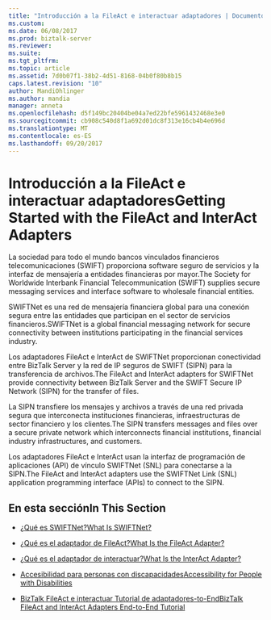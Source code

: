 ```yaml
---
title: "Introducción a la FileAct e interactuar adaptadores | Documentos de Microsoft"
ms.custom: 
ms.date: 06/08/2017
ms.prod: biztalk-server
ms.reviewer: 
ms.suite: 
ms.tgt_pltfrm: 
ms.topic: article
ms.assetid: 7d0b07f1-38b2-4d51-8168-04b0f80b8b15
caps.latest.revision: "10"
author: MandiOhlinger
ms.author: mandia
manager: anneta
ms.openlocfilehash: d5f149bc20404be04a7ed22bfe5961432468e3e0
ms.sourcegitcommit: cb908c540d8f1a692d01dc8f313e16cb4b4e696d
ms.translationtype: MT
ms.contentlocale: es-ES
ms.lasthandoff: 09/20/2017
---
```

# <a name="getting-started-with-the-fileact-and-interact-adapters"></a><span data-ttu-id="7f1fe-102">Introducción a la FileAct e interactuar adaptadores</span><span class="sxs-lookup"><span data-stu-id="7f1fe-102">Getting Started with the FileAct and InterAct Adapters</span></span>
<span data-ttu-id="7f1fe-103">La sociedad para todo el mundo bancos vinculados financieros telecomunicaciones (SWIFT) proporciona software seguro de servicios y la interfaz de mensajería a entidades financieras por mayor.</span><span class="sxs-lookup"><span data-stu-id="7f1fe-103">The Society for Worldwide Interbank Financial Telecommunication (SWIFT) supplies secure messaging services and interface software to wholesale financial entities.</span></span>  
  
 <span data-ttu-id="7f1fe-104">SWIFTNet es una red de mensajería financiera global para una conexión segura entre las entidades que participan en el sector de servicios financieros.</span><span class="sxs-lookup"><span data-stu-id="7f1fe-104">SWIFTNet is a global financial messaging network for secure connectivity between institutions participating in the financial services industry.</span></span>  
  
 <span data-ttu-id="7f1fe-105">Los adaptadores FileAct e InterAct de SWIFTNet proporcionan conectividad entre BizTalk Server y la red de IP seguros de SWIFT (SIPN) para la transferencia de archivos.</span><span class="sxs-lookup"><span data-stu-id="7f1fe-105">The FileAct and InterAct adapters for SWIFTNet provide connectivity between BizTalk Server and the SWIFT Secure IP Network (SIPN) for the transfer of files.</span></span>  
  
 <span data-ttu-id="7f1fe-106">La SIPN transfiere los mensajes y archivos a través de una red privada segura que interconecta instituciones financieras, infraestructuras de sector financiero y los clientes.</span><span class="sxs-lookup"><span data-stu-id="7f1fe-106">The SIPN transfers messages and files over a secure private network which interconnects financial institutions, financial industry infrastructures, and customers.</span></span>  
  
 <span data-ttu-id="7f1fe-107">Los adaptadores FileAct e InterAct usan la interfaz de programación de aplicaciones (API) de vínculo SWIFTNet (SNL) para conectarse a la SIPN.</span><span class="sxs-lookup"><span data-stu-id="7f1fe-107">The FileAct and InterAct adapters use the SWIFTNet Link (SNL) application programming interface (APIs) to connect to the SIPN.</span></span>  
  
## <a name="in-this-section"></a><span data-ttu-id="7f1fe-108">En esta sección</span><span class="sxs-lookup"><span data-stu-id="7f1fe-108">In This Section</span></span>  
  
-   [<span data-ttu-id="7f1fe-109">¿Qué es SWIFTNet?</span><span class="sxs-lookup"><span data-stu-id="7f1fe-109">What Is SWIFTNet?</span></span>](../../adapters-and-accelerators/fileact-interact/what-is-swiftnet.md)  
  
-   [<span data-ttu-id="7f1fe-110">¿Qué es el adaptador de FileAct?</span><span class="sxs-lookup"><span data-stu-id="7f1fe-110">What Is the FileAct Adapter?</span></span>](../../adapters-and-accelerators/fileact-interact/what-is-the-fileact-adapter.md)  
  
-   [<span data-ttu-id="7f1fe-111">¿Qué es el adaptador de interactuar?</span><span class="sxs-lookup"><span data-stu-id="7f1fe-111">What Is the InterAct Adapter?</span></span>](../../adapters-and-accelerators/fileact-interact/what-is-the-interact-adapter.md)  
  
-   [<span data-ttu-id="7f1fe-112">Accesibilidad para personas con discapacidades</span><span class="sxs-lookup"><span data-stu-id="7f1fe-112">Accessibility for People with Disabilities</span></span>](../../adapters-and-accelerators/fileact-interact/accessibility-for-people-with-disabilities4.md)  
  
-   [<span data-ttu-id="7f1fe-113">BizTalk FileAct e interactuar Tutorial de adaptadores-to-End</span><span class="sxs-lookup"><span data-stu-id="7f1fe-113">BizTalk FileAct and InterAct Adapters End-to-End Tutorial</span></span>](../../adapters-and-accelerators/fileact-interact/biztalk-fileact-and-interact-adapters-end-to-end-tutorial.md)